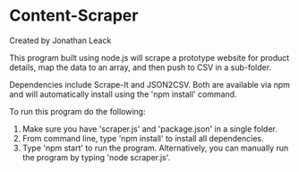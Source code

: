 # Content-Scraper
Created by Jonathan Leack

This program built using node.js will scrape a prototype website for product details, map the data to an array, and then push to CSV in a sub-folder.

Dependencies include Scrape-It and JSON2CSV. Both are available via npm and will automatically install using the 'npm install' command.

To run this program do the following:

1. Make sure you have 'scraper.js' and 'package.json' in a single folder.
2. From command line, type 'npm install' to install all dependencies.
3. Type 'npm start' to run the program. Alternatively, you can manually run the program by typing 'node scraper.js'.
